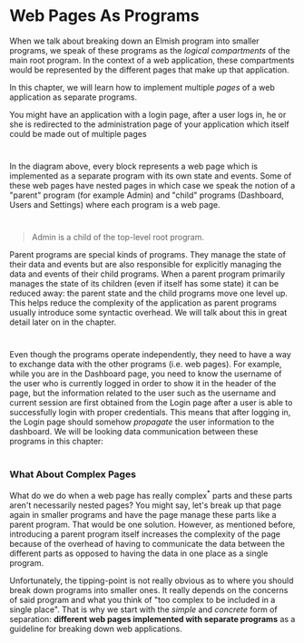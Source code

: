 # Web Pages As Programs

When we talk about breaking down an Elmish program into smaller programs, we speak of these programs as the *logical compartments* of the main root program. In the context of a web application, these compartments would be represented by the different pages that make up that application.

In this chapter, we will learn how to implement multiple *pages* of a web application as separate programs.

You might have an application with a login page, after a user logs in, he or she is redirected to the administration page of your application which itself could be made out of multiple pages

<div style="margin-top: 40px; margin-bottom:40px;">
  <div style="margin: 0 auto; width:60%;">
    <resolved-image source="/images/scaling/example-app.png" />
  </div>
</div>

In the diagram above, every block represents a web page which is implemented as a separate program with its own state and events. Some of these web pages have nested pages in which case we speak the notion of a "parent" program (for example Admin) and "child" programs (Dashboard, Users and Settings) where each program is a web page.

<div style="margin-top: 40px; margin-bottom:40px;">
  <div style="margin: 0 auto; width:60%;">
    <resolved-image source="/images/scaling/parent-child.png" />
  </div>
</div>

> Admin is a child of the top-level root program.

Parent programs are special kinds of programs. They manage the state of their data and events but are also responsible for explicitly managing the data and events of their child programs. When a parent program primarily manages the state of its children (even if itself has some state) it can be reduced away: the parent state and the child programs move one level up. This helps reduce the complexity of the application as parent programs usually introduce some syntactic overhead. We will talk about this in great detail later on in the chapter.

<div style="margin-top: 40px; margin-bottom:40px;">
  <div style="margin: 0 auto; width:60%;">
    <resolved-image source="/images/scaling/simplified-app.png" />
  </div>
</div>

Even though the programs operate independently, they need to have a way to exchange data with the other programs (i.e. web pages). For example, while you are in the Dashboard page, you need to know the username of the user who is currently logged in order to show it in the header of the page, but the information related to the user such as the username and current session are first obtained from the Login page after a user is able to successfully login with proper credentials. This means that after logging in, the Login page should somehow *propagate* the user information to the dashboard. We will be looking data communication between these programs in this chapter:

<div style="margin-top: 40px; margin-bottom:40px;">
  <div style="margin: 0 auto; width:60%;">
    <resolved-image source="/images/scaling/fable-pages-overview.png" />
  </div>
</div>

### What About Complex Pages

What do we do when a web page has really complex<sup>*</sup> parts and these parts aren't necessarily nested pages? You might say, let's break up that page again in smaller programs and have the page manage these parts like a parent program. That would be one solution. However, as mentioned before, introducing a parent program itself increases the complexity of the page because of the overhead of having to communicate the data between the different parts as opposed to having the data in one place as a single program.

Unfortunately, the tipping-point is not really obvious as to where you should break down programs into smaller ones. It really depends on the concerns of said program and what you think of "too complex to be included in a single place". That is why we start with the *simple* and *concrete* form of separation: **different web pages implemented with separate programs** as a guideline for breaking down web applications.